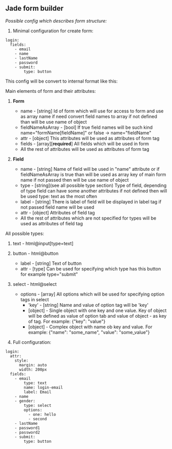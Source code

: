 ## Jade form builder

_Possible config which describes form structure:_

1. Minimal configuration for create form:

```
login:
  fields:
    - email
    - name
    - lastName
    - password
    - submit:
        type: button
```

This config will be convert to internal format like this:

Main elements of form and their attributes:

1. __Form__
    * name - [string] Id of form which will use for access to form and use as array name if need convert field names to array if not defined than will be use name of object
    * fieldNameAsArray - [bool] If true field names will be such kind name="formName[fieldName]" or false -> name="fieldName"
    * attr - [object] This attributes will be used as attributes of form tag
    * fields - [array][__required__] All fields which will be used in form
    * All the rest of attributes will be used as attributes of form tag

2. __Field__
    * name - [string] Name of field will be used in "name" attribute or if fieldNameAsArray is true than will be used as array key of main form name if not passed then will be use name of object
    * type - [string](see all possible type section) Type of field, depending of type field can have some another attributes if not defined then will be used type: text as the most often
    * label - [string] There is label of field will be displayed in label tag if not passed field name will be used 
    * attr - [object] Attributes of field tag
    * All the rest of attributes which are not specified for types will be used as attributes of field tag

All possible types:

1. text - html@input[type=text]
2. button - html@button
    * label - [string] Text of button
    * attr - [type] Can be used for specifying which type has this button for example type="submit"
3. select - html@select
    * options - [array] All options which will be used for specifying option tags in select
        - 'key' - [string] Name and value of option tag will be 'key'
        - [object] - Single object with one key and one value. Key of object will be defined as value of option tab and value of object - as key of tag. For example: {"key": "value"}
        - [object] - Complex object with name ob key and value. For example: {"name": "some_name", "value": "some_value"}

2. Full configuration:

```
login:
  attr:
    style:
      margin: auto
      width: 200px
  fields:
    - email
        type: text
        name: login-email
        label: Email
    - name
    - gender:
        type: select
        options:
          - one: hello
          - second
    - lastName
    - password1
    - password2
    - submit:
        type: button
```